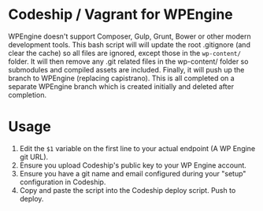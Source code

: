 # Codeship / Vagrant for WPEngine
WPEngine doesn't support Composer, Gulp, Grunt, Bower or other modern development tools. This bash script will will update the root .gitignore (and clear the cache) so all files are ignored, except those in the `wp-content/` folder. It will then remove any .git related files in the wp-content/ folder so submodules and compiled assets are included. Finally, it will push up the branch to WPEngine (replacing capistrano). This is all completed on a separate WPEngine branch which is created initially and deleted after completion.

# Usage
1. Edit the `$1` variable on the first line to your actual endpoint (A WP Engine git URL).
2. Ensure you upload Codeship's public key to your WP Engine account.
3. Ensure you have a git name and email configured during your "setup" configuration in Codeship.
4. Copy and paste the script into the Codeship deploy script. Push to deploy.
